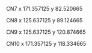 CN7
x 171.357125
y 82.520665

CN8
x 125.637125
y 89.124665

CN9
x 125.637125
y 120.874665

CN10
x 171.357125
y 118.334665
